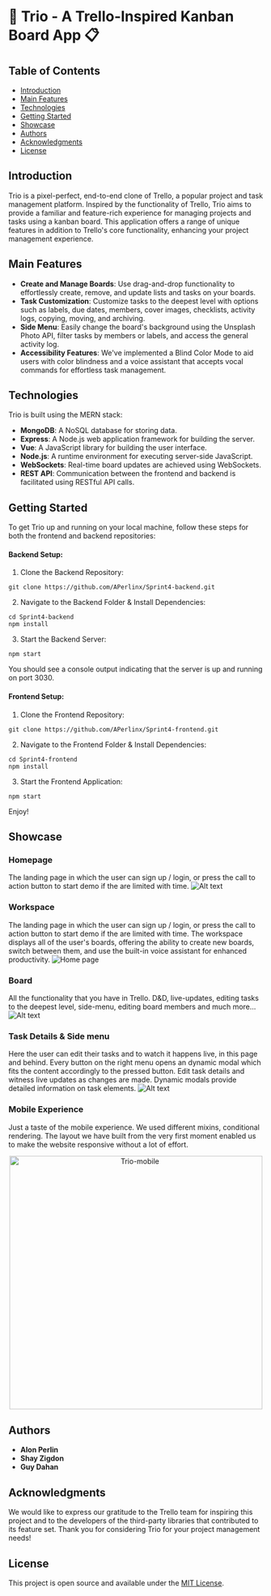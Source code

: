 # 🚀 Trio - A Trello-Inspired Kanban Board App 📋

## Table of Contents

- [Introduction](#introduction)
- [Main Features](#main-features)
- [Technologies](#technologies)
- [Getting Started](#getting-started)
- [Showcase](#showcase)
- [Authors](#authors)
- [Acknowledgments](#acknowledgments)
- [License](#license)

## Introduction

Trio is a pixel-perfect, end-to-end clone of Trello, a popular project and task management platform. Inspired by the functionality of Trello, Trio aims to provide a familiar and feature-rich experience for managing projects and tasks using a kanban board. This application offers a range of unique features in addition to Trello's core functionality, enhancing your project management experience.

## Main Features

- **Create and Manage Boards**: Use drag-and-drop functionality to effortlessly create, remove, and update lists and tasks on your boards.
- **Task Customization**: Customize tasks to the deepest level with options such as labels, due dates, members, cover images, checklists, activity logs, copying, moving, and archiving.
- **Side Menu**: Easily change the board's background using the Unsplash Photo API, filter tasks by members or labels, and access the general activity log.
- **Accessibility Features**: We've implemented a Blind Color Mode to aid users with color blindness and a voice assistant that accepts vocal commands for effortless task management.

## Technologies

Trio is built using the MERN stack:

- **MongoDB**: A NoSQL database for storing data.
- **Express**: A Node.js web application framework for building the server.
- **Vue**: A JavaScript library for building the user interface.
- **Node.js**: A runtime environment for executing server-side JavaScript.
- **WebSockets**: Real-time board updates are achieved using WebSockets.
- **REST API**: Communication between the frontend and backend is facilitated using RESTful API calls.

## Getting Started

To get Trio up and running on your local machine, follow these steps for both the frontend and backend repositories:

#### Backend Setup:

1. Clone the Backend Repository:
```shell
git clone https://github.com/APerlinx/Sprint4-backend.git
```

2. Navigate to the Backend Folder & Install Dependencies:
```shell
cd Sprint4-backend
npm install
```

3. Start the Backend Server:
```shell
npm start
```
You should see a console output indicating that the server is up and running on port 3030.

#### Frontend Setup:

1. Clone the Frontend Repository:
```shell
git clone https://github.com/APerlinx/Sprint4-frontend.git
```

2. Navigate to the Frontend Folder & Install Dependencies:
```shell
cd Sprint4-frontend
npm install
```

3. Start the Frontend Application:
```shell
npm start
```

Enjoy!

## Showcase

### Homepage

The landing page in which the user can sign up / login, or press the call to action button to start demo if the are limited with time.
![Alt text](https://res.cloudinary.com/dcj5nzsix/image/upload/v1695227139/Troi-homepage_odpkqr.png)

### Workspace

The landing page in which the user can sign up / login, or press the call to action button to start demo if the are limited with time.
The workspace displays all of the user's boards, offering the ability to create new boards, switch between them, and use the built-in voice assistant for enhanced productivity.
![Home page](https://res.cloudinary.com/dcj5nzsix/image/upload/v1695227134/Trio-workspace_nkhxjz.png)


### Board

All the functionality that you have in Trello. D&D, live-updates, editing tasks to the deepest level, side-menu, editing board members and much more...
![Alt text](https://res.cloudinary.com/dcj5nzsix/image/upload/v1695227138/Trio-board_cznvw3.png)

### Task Details & Side menu

Here the user can edit their tasks and to watch it happens live, in this page and behind. Every button on the right menu opens an dynamic modal which fits the content accordingly to the pressed button.
Edit task details and witness live updates as changes are made. Dynamic modals provide detailed information on task elements.
![Alt text](https://res.cloudinary.com/dcj5nzsix/image/upload/v1695227128/Trio-edit_f77suy.png)


### Mobile Experience

Just a taste of the mobile experience. We used different mixins, conditional rendering. The layout we have built from the very first moment enabled us to make the website responsive without a lot of effort.

<p align="center">
  <img src="https://res.cloudinary.com/dcj5nzsix/image/upload/v1695227120/Trio-mobile_iirfbz.png" alt="Trio-mobile" width="auto" height="500">
</p>

## Authors
- **Alon Perlin**
- **Shay Zigdon**
- **Guy Dahan**


## Acknowledgments
We would like to express our gratitude to the Trello team for inspiring this project and to the developers of the third-party libraries that contributed to its feature set. Thank you for considering Trio for your project management needs!

## License

This project is open source and available under the [MIT License](LICENSE).


